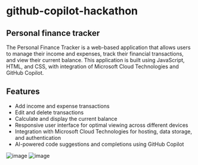 # github-copilot-hackathon

## Personal finance tracker

The Personal Finance Tracker is a web-based application that allows users to manage their income and expenses, track their financial transactions, and view their current balance. This application is built using JavaScript, HTML, and CSS, with integration of Microsoft Cloud Technologies and GitHub Copilot.

## Features

- Add income and expense transactions
- Edit and delete transactions
- Calculate and display the current balance
- Responsive user interface for optimal viewing across different devices
- Integration with Microsoft Cloud Technologies for hosting, data storage, and authentication
- AI-powered code suggestions and completions using GitHub Copilot


![image](https://github.com/adreeja06/github-copilot-hackathon/assets/113275686/556e0dda-4d09-4e35-9992-9568caf51179)
![image](https://github.com/adreeja06/github-copilot-hackathon/assets/113275686/69e6e937-2c5d-41ae-a2b1-b449a37e659d)

